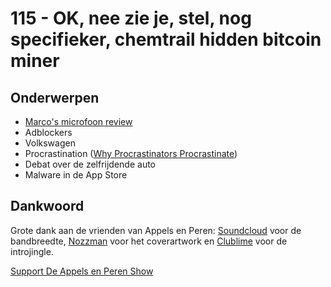 # 115 - OK, nee zie je, stel, nog specifieker, chemtrail hidden bitcoin miner

<h2>Onderwerpen</h2>

<ul>
<li><a href="http://www.marco.org/podcasting-microphones" rel="nofollow">Marco's microfoon review</a></li>
<li>Adblockers</li>
<li>Volkswagen</li>
<li>Procrastination (<a href="http://waitbutwhy.com/2013/10/why-procrastinators-procrastinate.html" rel="nofollow">Why Procrastinators Procrastinate</a>)</li>
<li>Debat over de zelfrijdende auto</li>
<li>Malware in de App Store</li>
</ul>

<h2>Dankwoord</h2>

<p>Grote dank aan de vrienden van Appels en Peren: <a href="http://soundcloud.com" rel="nofollow">Soundcloud</a> voor de bandbreedte, <a href="http://www.nozzman.com/" rel="nofollow">Nozzman</a> voor het coverartwork en <a href="http://twitter.com/#!/clublime" rel="nofollow">Clublime</a> voor de introjingle.</p><p><a href="https://www.patreon.com/appelsenperenshow" rel="payment">Support De Appels en Peren Show</a></p>